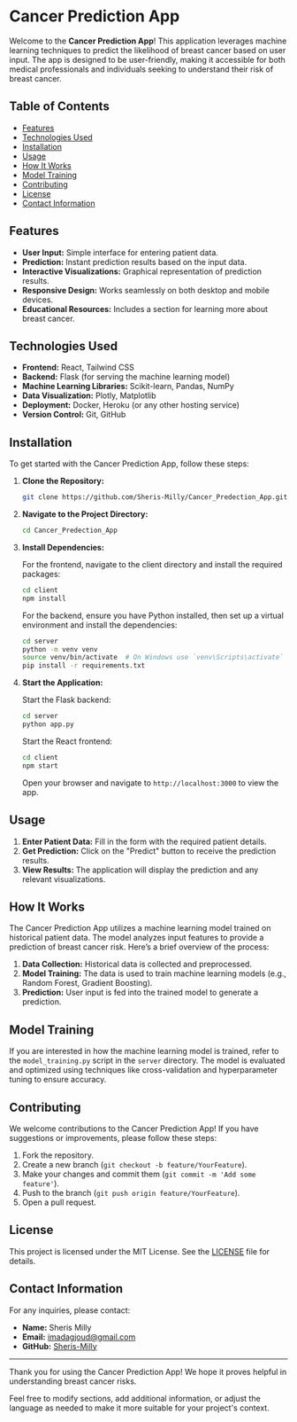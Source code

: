 # Cancer Prediction App

Welcome to the **Cancer Prediction App**! This application leverages machine learning techniques to predict the likelihood of breast cancer based on user input. The app is designed to be user-friendly, making it accessible for both medical professionals and individuals seeking to understand their risk of breast cancer.

## Table of Contents

- [Features](#features)
- [Technologies Used](#technologies-used)
- [Installation](#installation)
- [Usage](#usage)
- [How It Works](#how-it-works)
- [Model Training](#model-training)
- [Contributing](#contributing)
- [License](#license)
- [Contact Information](#contact-information)

## Features

- **User Input:** Simple interface for entering patient data.
- **Prediction:** Instant prediction results based on the input data.
- **Interactive Visualizations:** Graphical representation of prediction results.
- **Responsive Design:** Works seamlessly on both desktop and mobile devices.
- **Educational Resources:** Includes a section for learning more about breast cancer.

## Technologies Used

- **Frontend:** React, Tailwind CSS
- **Backend:** Flask (for serving the machine learning model)
- **Machine Learning Libraries:** Scikit-learn, Pandas, NumPy
- **Data Visualization:** Plotly, Matplotlib
- **Deployment:** Docker, Heroku (or any other hosting service)
- **Version Control:** Git, GitHub

## Installation

To get started with the Cancer Prediction App, follow these steps:

1. **Clone the Repository:**

   ```bash
   git clone https://github.com/Sheris-Milly/Cancer_Predection_App.git
   ```

2. **Navigate to the Project Directory:**

   ```bash
   cd Cancer_Predection_App
   ```

3. **Install Dependencies:**

   For the frontend, navigate to the client directory and install the required packages:

   ```bash
   cd client
   npm install
   ```

   For the backend, ensure you have Python installed, then set up a virtual environment and install the dependencies:

   ```bash
   cd server
   python -m venv venv
   source venv/bin/activate  # On Windows use `venv\Scripts\activate`
   pip install -r requirements.txt
   ```

4. **Start the Application:**

   Start the Flask backend:

   ```bash
   cd server
   python app.py
   ```

   Start the React frontend:

   ```bash
   cd client
   npm start
   ```

   Open your browser and navigate to `http://localhost:3000` to view the app.

## Usage

1. **Enter Patient Data:** Fill in the form with the required patient details.
2. **Get Prediction:** Click on the "Predict" button to receive the prediction results.
3. **View Results:** The application will display the prediction and any relevant visualizations.

## How It Works

The Cancer Prediction App utilizes a machine learning model trained on historical patient data. The model analyzes input features to provide a prediction of breast cancer risk. Here’s a brief overview of the process:

1. **Data Collection:** Historical data is collected and preprocessed.
2. **Model Training:** The data is used to train machine learning models (e.g., Random Forest, Gradient Boosting).
3. **Prediction:** User input is fed into the trained model to generate a prediction.

## Model Training

If you are interested in how the machine learning model is trained, refer to the `model_training.py` script in the `server` directory. The model is evaluated and optimized using techniques like cross-validation and hyperparameter tuning to ensure accuracy.

## Contributing

We welcome contributions to the Cancer Prediction App! If you have suggestions or improvements, please follow these steps:

1. Fork the repository.
2. Create a new branch (`git checkout -b feature/YourFeature`).
3. Make your changes and commit them (`git commit -m 'Add some feature'`).
4. Push to the branch (`git push origin feature/YourFeature`).
5. Open a pull request.

## License

This project is licensed under the MIT License. See the [LICENSE](LICENSE) file for details.

## Contact Information

For any inquiries, please contact:

- **Name:** Sheris Milly
- **Email:** imadagjoud@gmail.com
- **GitHub:** [Sheris-Milly](https://github.com/Sheris-Milly)

---

Thank you for using the Cancer Prediction App! We hope it proves helpful in understanding breast cancer risks.


Feel free to modify sections, add additional information, or adjust the language as needed to make it more suitable for your project's context.
